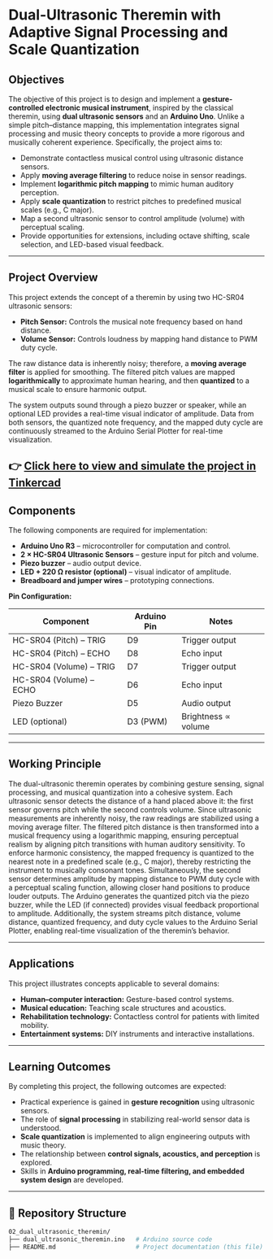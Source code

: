 # Dual-Ultrasonic Theremin with Adaptive Signal Processing and Scale Quantization  

## Objectives  
The objective of this project is to design and implement a **gesture-controlled electronic musical instrument**, inspired by the classical theremin, using **dual ultrasonic sensors** and an **Arduino Uno**. Unlike a simple pitch–distance mapping, this implementation integrates signal processing and music theory concepts to provide a more rigorous and musically coherent experience. Specifically, the project aims to:  

- Demonstrate contactless musical control using ultrasonic distance sensors.  
- Apply **moving average filtering** to reduce noise in sensor readings.  
- Implement **logarithmic pitch mapping** to mimic human auditory perception.  
- Apply **scale quantization** to restrict pitches to predefined musical scales (e.g., C major).  
- Map a second ultrasonic sensor to control amplitude (volume) with perceptual scaling.  
- Provide opportunities for extensions, including octave shifting, scale selection, and LED-based visual feedback.  

---

## Project Overview  
This project extends the concept of a theremin by using two HC-SR04 ultrasonic sensors:  

- **Pitch Sensor:** Controls the musical note frequency based on hand distance.  
- **Volume Sensor:** Controls loudness by mapping hand distance to PWM duty cycle.  

The raw distance data is inherently noisy; therefore, a **moving average filter** is applied for smoothing. The filtered pitch values are mapped **logarithmically** to approximate human hearing, and then **quantized** to a musical scale to ensure harmonic output.  

The system outputs sound through a piezo buzzer or speaker, while an optional LED provides a real-time visual indicator of amplitude. Data from both sensors, the quantized note frequency, and the mapped duty cycle are continuously streamed to the Arduino Serial Plotter for real-time visualization.  

👉 [Click here to view and simulate the project in Tinkercad](https://www.tinkercad.com/things/XXXX-theremin-project)
---

## Components  
The following components are required for implementation:  

- **Arduino Uno R3** – microcontroller for computation and control.  
- **2 × HC-SR04 Ultrasonic Sensors** – gesture input for pitch and volume.  
- **Piezo buzzer** – audio output device.  
- **LED + 220 Ω resistor (optional)** – visual indicator of amplitude.  
- **Breadboard and jumper wires** – prototyping connections.  

**Pin Configuration:**  

| Component                | Arduino Pin | Notes |
|---------------------------|-------------|-------|
| HC-SR04 (Pitch) – TRIG    | D9          | Trigger output |
| HC-SR04 (Pitch) – ECHO    | D8          | Echo input |
| HC-SR04 (Volume) – TRIG   | D7          | Trigger output |
| HC-SR04 (Volume) – ECHO   | D6          | Echo input |
| Piezo Buzzer              | D5          | Audio output |
| LED (optional)            | D3 (PWM)    | Brightness ∝ volume |

---

## Working Principle  
The dual-ultrasonic theremin operates by combining gesture sensing, signal processing, and musical quantization into a cohesive system. Each ultrasonic sensor detects the distance of a hand placed above it: the first sensor governs pitch while the second controls volume. Since ultrasonic measurements are inherently noisy, the raw readings are stabilized using a moving average filter. The filtered pitch distance is then transformed into a musical frequency using a logarithmic mapping, ensuring perceptual realism by aligning pitch transitions with human auditory sensitivity. To enforce harmonic consistency, the mapped frequency is quantized to the nearest note in a predefined scale (e.g., C major), thereby restricting the instrument to musically consonant tones. Simultaneously, the second sensor determines amplitude by mapping distance to PWM duty cycle with a perceptual scaling function, allowing closer hand positions to produce louder outputs. The Arduino generates the quantized pitch via the piezo buzzer, while the LED (if connected) provides visual feedback proportional to amplitude. Additionally, the system streams pitch distance, volume distance, quantized frequency, and duty cycle values to the Arduino Serial Plotter, enabling real-time visualization of the theremin’s behavior.  

---

## Applications  
This project illustrates concepts applicable to several domains:  

- **Human–computer interaction:** Gesture-based control systems.  
- **Musical education:** Teaching scale structures and acoustics.  
- **Rehabilitation technology:** Contactless control for patients with limited mobility.  
- **Entertainment systems:** DIY instruments and interactive installations.  

---

## Learning Outcomes  
By completing this project, the following outcomes are expected:  

- Practical experience is gained in **gesture recognition** using ultrasonic sensors.  
- The role of **signal processing** in stabilizing real-world sensor data is understood.  
- **Scale quantization** is implemented to align engineering outputs with music theory.  
- The relationship between **control signals, acoustics, and perception** is explored.  
- Skills in **Arduino programming, real-time filtering, and embedded system design** are developed.  

---

## 📂 Repository Structure  
```bash
02_dual_ultrasonic_theremin/
├── dual_ultrasonic_theremin.ino   # Arduino source code
├── README.md                      # Project documentation (this file)
